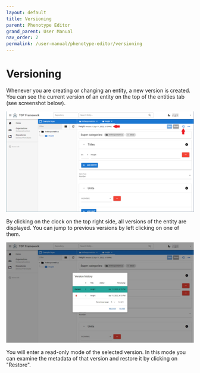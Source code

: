 ```yaml
---
layout: default
title: Versioning
parent: Phenotype Editor
grand_parent: User Manual
nav_order: 2
permalink: /user-manual/phenotype-editor/versioning
---
```


# Versioning
Whenever you are creating or changing an entity, a new version is created. You can see the current version of an entity on the top of the entities tab (see screenshot below).

![Version of an entity](../../assets/images/phenotype-editor-version.png)

By clicking on the clock on the top right side, all versions of the entity are displayed. You can jump to previous versions by left clicking on one of them.

![Entity history](../../assets/images/phenotype-editor-history.png)

You will enter a read-only mode of the selected version. In this mode you can examine the metadata of that version and restore it by clicking on "Restore".
